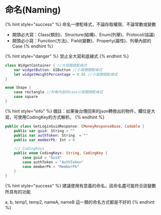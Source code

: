 # 命名\(Naming\)

{% hint style="success" %}
命名一律駝峰式，不論存取權限、不論常數或變數

* 開頭必大寫：Class\(類別\)、Structure\(結構\)、Enum\(列舉\)、Protocol\(協議\)
* 開頭必小寫：Function\(方法\)、Field\(變數\)、Property\(屬性\)、列舉內部的Case
{% endhint %}

{% hint style="danger" %}
禁止全大寫和底線式
{% endhint %}

```swift
class WidgetContainer { //大寫開頭駝峰式
    var widgetButton: UIButton //小寫開頭駝峰式
    let widgetHeightPercentage = 0.85 //小寫開頭駝峰式
}

enum Shape {
    case rectangle //列舉內部的case小寫開頭駝峰式
    case square
}
```

{% hint style="info" %}
備註：如果後台傳回來的json轉換出的物件，欄位是大寫，可使用CodingKey的方式解析。
{% endhint %}

```swift
public class GetLoginGuidResponse: CMoneyResponseBase, Codable {
    public var guid: String = ""
    public var authToken: String  = ""
    public var memberPk: Int = 0

    /// CodingKeys
    public enum CodingKeys: String, CodingKey {
        case guid = "Guid"
        case authToken = "AuthToken"
        case memberPk = "MemberPk"
    }
}
```

{% hint style="success" %}
建議使用有意義的命名，該命名盡可能符合該變數所具有的功能

a, b, temp1, temp2, nameA, nameB 這一類的命名方式都是不好的
{% endhint %}


